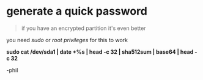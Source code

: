# generate a quick password


> if you have an encrypted partition it's even better

you need *sudo* or *root privileges* for this to work

**sudo cat /dev/sda1 | date +%s | head -c 32 | sha512sum | base64 | head -c 32**

-phil
